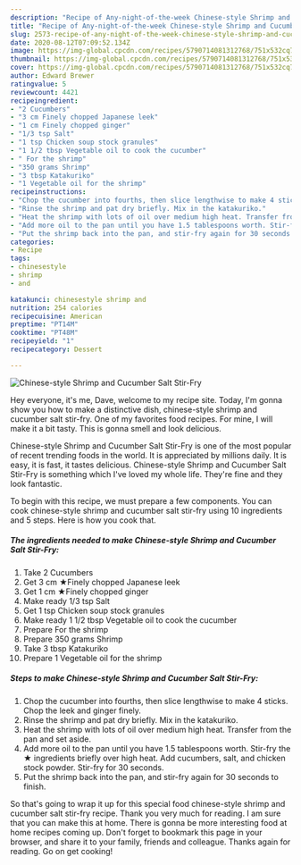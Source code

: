 ```yaml
---
description: "Recipe of Any-night-of-the-week Chinese-style Shrimp and Cucumber Salt Stir-Fry"
title: "Recipe of Any-night-of-the-week Chinese-style Shrimp and Cucumber Salt Stir-Fry"
slug: 2573-recipe-of-any-night-of-the-week-chinese-style-shrimp-and-cucumber-salt-stir-fry
date: 2020-08-12T07:09:52.134Z
image: https://img-global.cpcdn.com/recipes/5790714081312768/751x532cq70/chinese-style-shrimp-and-cucumber-salt-stir-fry-recipe-main-photo.jpg
thumbnail: https://img-global.cpcdn.com/recipes/5790714081312768/751x532cq70/chinese-style-shrimp-and-cucumber-salt-stir-fry-recipe-main-photo.jpg
cover: https://img-global.cpcdn.com/recipes/5790714081312768/751x532cq70/chinese-style-shrimp-and-cucumber-salt-stir-fry-recipe-main-photo.jpg
author: Edward Brewer
ratingvalue: 5
reviewcount: 4421
recipeingredient:
- "2 Cucumbers"
- "3 cm Finely chopped Japanese leek"
- "1 cm Finely chopped ginger"
- "1/3 tsp Salt"
- "1 tsp Chicken soup stock granules"
- "1 1/2 tbsp Vegetable oil to cook the cucumber"
- " For the shrimp"
- "350 grams Shrimp"
- "3 tbsp Katakuriko"
- "1 Vegetable oil for the shrimp"
recipeinstructions:
- "Chop the cucumber into fourths, then slice lengthwise to make 4 sticks. Chop the leek and ginger finely."
- "Rinse the shrimp and pat dry briefly. Mix in the katakuriko."
- "Heat the shrimp with lots of oil over medium high heat. Transfer from the pan and set aside."
- "Add more oil to the pan until you have 1.5 tablespoons worth. Stir-fry the ★ ingredients briefly over high heat. Add cucumbers, salt, and chicken stock powder. Stir-fry for 30 seconds."
- "Put the shrimp back into the pan, and stir-fry again for 30 seconds to finish."
categories:
- Recipe
tags:
- chinesestyle
- shrimp
- and

katakunci: chinesestyle shrimp and 
nutrition: 254 calories
recipecuisine: American
preptime: "PT14M"
cooktime: "PT48M"
recipeyield: "1"
recipecategory: Dessert

---
```



![Chinese-style Shrimp and Cucumber Salt Stir-Fry](https://img-global.cpcdn.com/recipes/5790714081312768/751x532cq70/chinese-style-shrimp-and-cucumber-salt-stir-fry-recipe-main-photo.jpg)

Hey everyone, it's me, Dave, welcome to my recipe site. Today, I'm gonna show you how to make a distinctive dish, chinese-style shrimp and cucumber salt stir-fry. One of my favorites food recipes. For mine, I will make it a bit tasty. This is gonna smell and look delicious.

Chinese-style Shrimp and Cucumber Salt Stir-Fry is one of the most popular of recent trending foods in the world. It is appreciated by millions daily. It is easy, it is fast, it tastes delicious. Chinese-style Shrimp and Cucumber Salt Stir-Fry is something which I've loved my whole life. They're fine and they look fantastic.




To begin with this recipe, we must prepare a few components. You can cook chinese-style shrimp and cucumber salt stir-fry using 10 ingredients and 5 steps. Here is how you cook that.

<!--inarticleads1-->

##### The ingredients needed to make Chinese-style Shrimp and Cucumber Salt Stir-Fry:

1. Take 2 Cucumbers
1. Get 3 cm ★Finely chopped Japanese leek
1. Get 1 cm ★Finely chopped ginger
1. Make ready 1/3 tsp Salt
1. Get 1 tsp Chicken soup stock granules
1. Make ready 1 1/2 tbsp Vegetable oil to cook the cucumber
1. Prepare  For the shrimp
1. Prepare 350 grams Shrimp
1. Take 3 tbsp Katakuriko
1. Prepare 1 Vegetable oil for the shrimp




<!--inarticleads2-->

##### Steps to make Chinese-style Shrimp and Cucumber Salt Stir-Fry:

1. Chop the cucumber into fourths, then slice lengthwise to make 4 sticks. Chop the leek and ginger finely.
1. Rinse the shrimp and pat dry briefly. Mix in the katakuriko.
1. Heat the shrimp with lots of oil over medium high heat. Transfer from the pan and set aside.
1. Add more oil to the pan until you have 1.5 tablespoons worth. Stir-fry the ★ ingredients briefly over high heat. Add cucumbers, salt, and chicken stock powder. Stir-fry for 30 seconds.
1. Put the shrimp back into the pan, and stir-fry again for 30 seconds to finish.




So that's going to wrap it up for this special food chinese-style shrimp and cucumber salt stir-fry recipe. Thank you very much for reading. I am sure that you can make this at home. There is gonna be more interesting food at home recipes coming up. Don't forget to bookmark this page in your browser, and share it to your family, friends and colleague. Thanks again for reading. Go on get cooking!

